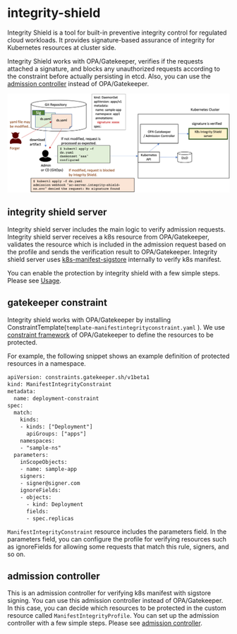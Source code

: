 # integrity-shield
Integrity Shield is a tool for built-in preventive integrity control for regulated cloud workloads. It provides signature-based assurance of integrity for Kubernetes resources at cluster side.  

Integrity Shield works with OPA/Gatekeeper, verifies if the requests attached a signature, and blocks any unauthorized requests according to the constraint before actually persisting in etcd. 
Also, you can use the [admission controller](./admission-controller/README.md) instead of OPA/Gatekeeper.

![Scenario](./docs/ishield-scenario.png)

## integrity shield server

Integrity shield server includes the main logic to verify admission requests. 
Integrity shield server receives a k8s resource from OPA/Gatekeeper, validates the resource which is included in the admission request based on the profile and sends the verification result to OPA/Gatekeeper.
Integrity shield server uses [k8s-manifest-sigstore](https://github.com/sigstore/k8s-manifest-sigstore) internally to verify k8s manifest.

You can enable the protection by integrity shield with a few simple steps.
Please see [Usage](./integrity-shield-server/README.md).

## gatekeeper constraint
Integrity shield works with OPA/Gatekeeper by installing ConstraintTemplate(`template-manifestintegrityconstraint.yaml` ).
We use [constraint framework](https://open-policy-agent.github.io/gatekeeper/website/docs/howto/#constraints) of OPA/Gatekeeper to define the resources to be protected.

For example, the following snippet shows an example definition of protected resources in a namespace. 
```
apiVersion: constraints.gatekeeper.sh/v1beta1
kind: ManifestIntegrityConstraint
metadata:
  name: deployment-constraint
spec:
  match:
    kinds:
    - kinds: ["Deployment"]
      apiGroups: ["apps"]
    namespaces:
    - "sample-ns"
  parameters:
    inScopeObjects:
    - name: sample-app
    signers:
    - signer@signer.com
    ignoreFields:
    - objects:
      - kind: Deployment
      fields:
      - spec.replicas
```
`ManifestIntegrityConstraint` resource includes the parameters field. In the parameters field, you can configure the profile for verifying resources such as ignoreFields for allowing some requests that match this rule, signers, and so on.

## admission controller
This is an admission controller for verifying k8s manifest with sigstore signing. You can use this admission controller instead of OPA/Gatekeeper.
In this case, you can decide which resources to be protected in the custom resource called `ManifestIntegrityProfile`.
You can set up the admission controller with a few simple steps. Please see [admission controller](./admission-controller/README.md).

